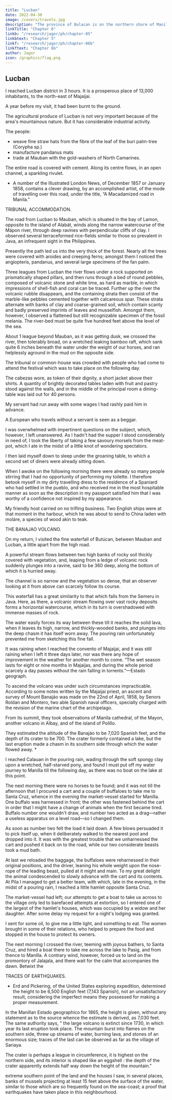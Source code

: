 ```yaml
---
title: "Lucban"
date: 2022-04-30
image: /covers/travels.jpg
description: "The province of Bulacan is on the northern shore of Manila Bay"
linkTitle: "Chapter 6"
linkb: "/research/jagor/ph/chapter-05"
linkbtext: "Chapter 5"
linkf: "/research/jagor/ph/chapter-06b"
linkftext: "Chapter 6b"
author: Jagor
icon: /graphics/flag.png
---
```


## Lucban

I reached Lucban district in 3 hours. It is a prosperous place of 13,000 inhabitants, to the north-east of Majaijai.

A year before my visit, it had been burnt to the ground. 

The agricultural produce of Lucban is not very important because of the area's mountainous nature. But it has considerable industrial activity.

The people:
- weave fine straw hats from the fibre of the leaf of the buri palm-tree (Corypha sp.)
- manufacture pandanus mats
- trade at Mauban with the gold-washers of North Camarines. 

The entire road is covered with cement. Along its centre flows, in an open channel, a sparkling rivulet.

* A number of the Illustrated London News, of December 1857 or January 1858, contains a clever drawing, by an accomplished artist, of the mode of travelling over this road, under the title, “A Macadamized road in Manila."


TRIBUNAL ACCOMMODATION.

The road from Lucban to Mauban, which is situated in the bay of Lamon, opposite to the island of Alabát, winds along the narrow watercourse of the Mápon river, through deep ravines with perpendicular cliffs of clay. I observed several terraceformed rice-fields similar to those so prevalent in Java, an infrequent sight in the Philippines. 

Presently the path led us into the very thick of the forest. Nearly all the trees were covered with aroides and creeping ferns; amongst them I noticed the angiopteris, pandanus, and several large specimens of the fan palm.

Three leagues from Lucban the river flows under a rock supported on prismatically shaped pillars, and then runs through a bed of round pebbles, composed of volcanic stone and white lime, as hard as marble, in which impressions of shell-fish and coral can be traced. Further up the river the volcanic rubble disappears, and the containing strata then consist of the marble-like pebbles cemented together with calcareous spar. These strata alternate with banks of clay and coarse-grained soil, which contain scanty and badly preserved imprints of leaves and musselfish. Amongst them, however, I observed a flattened but still recognizable specimen of the fossil melania. The river-bed must be quite five hundred feet above the level of the sea.

About 1 league beyond Mauban, as it was getting dusk, we crossed the river, then tolerably broad, on a wretched leaking bamboo raft, which sank quite 6 inches beneath the water under the weight of our horses, and ran helplessly aground in the mud on the opposite side.

The tribunal or common-house was crowded with people who had come to attend the festival which was to take place on the following day. 

The cabezas wore, as token of their dignity, a short jacket above their shirts. A quantity of brightly decorated tables laden with fruit and pastry stood against the walls, and in the middle of the principal room a dining-table was laid out for 40 persons.


My servant had run away with some wages I had rashly paid him in advance. 

A European who travels without a servant is seen as a beggar.

I was overwhelmed with impertinent questions on the subject, which, however, I left unanswered. As I hadn't had the supper I stood considerably in need of, I took the liberty of taking a few savoury morsels from the meat-pot, which I ate in the midst of a little knot of wondering spectators. 

I then laid myself down to sleep under the groaning table, to which a second set of diners were already sitting down. 

When I awoke on the following morning there were already so many people stirring that I had no opportunity of performing my toilette. I therefore betook myself in my dirty travelling dress to the residence of a Spaniard who had settled in the pueblo, and who received me in the most hospitable manner as soon as the description in my passport satisfied him that I was worthy of a confidence not inspired by my appearance.

My friendly host carried on no trifling business. Two English ships were at that moment in the harbour, which he was about to send to China laden with moláre, a species of wood akin to teak.


THE BANAJAO VOLCANO.


On my return, I visited the fine waterfall of Butúcan, between Mauban and Lucban, a little apart from the high road. 

A powerful stream flows between two high banks of rocky soil thickly covered with vegetation, and, leaping from a ledge of volcanic rock suddenly plunges into a ravine, said to be 360 deep, along the bottom of which it is hurried away. 

The channel is so narrow and the vegetation so dense, that an observer looking at it from above can scarcely follow its course. 

This waterfall has a great similarity to that which falls from the Semeru in Java. Here, as there, a volcanic stream flowing over vast rocky deposits forms a horizontal watercourse, which in its turn is overshadowed with immense masses of rock. 

The water easily forces its way between these till it reaches the solid lava, when it leaves its high, narrow, and thickly-wooded banks, and plunges into the deep chasm it has itself worn away. The pouring rain unfortunately prevented me from sketching this fine fall. 

It was raining when I reached the convento of Majaijai, and it was still raining when I left it three days later, nor was there any hope of improvement in the weather for another month to come. “The wet season lasts for eight or nine months in Majaijas, and during the whole period scarcely a day passes without the rain falling in torrents.”—Estado geograph.

To ascend the volcano was under such circumstances impracticable. According to some notes written by the Majaijai priest, an ascent and survey of Mount Banajáo was made on the 22nd of April, 1858, by Senors Roldan and Montero, two able Spanish naval officers, specially charged with the revision of the marine chart of the archipelago. 

From its summit, they took observations of Manila cathedral, of the Mayon, another volcano in Albay, and of the island of Polillo. 

They estimated the altitude of the Banajáo to be 7,020 Spanish feet, and the depth of its crater to be 700. The crater formerly contained a lake, but the last eruption made a chasm in its southern side through which the water flowed away. *

I reached Calauan in the pouring rain, wading through the soft spongy clay upon a wretched, half-starved pony, and found I must put off my water journey to Manilla till the following day, as there was no boat on the lake at this point. 

The next morning there were no horses to be found; and it was not till the afternoon that I procured a cart and a couple of buffaloes to take me to Santa Cruz, whence in the evening the market-vessel started for Manilla. One buffalo was harnessed in front; the other was fastened behind the cart in order that I might have a change of animals when the first became tired. Buffalo number one wouldn't draw, and number two acted as a drag—rather a useless apparatus on a level road—so I changed them. 

As soon as number two felt the load it laid down. A few blows persuaded it to pick itself up, when it deliberately walked to the nearest pool and dropped into it. It was with the greatest trouble that we unharnessed the cart and pushed it back on to the road, while our two considerate beasts took a mud bath. 

At last we reloaded the baggage, the buffaloes were reharnessed in their original positions, and the driver, leaning his whole weight upon the nose-rope of the leading beast, pulled at it might and main. To my great delight the animal condescended to slowly advance with the cart and its contents. At Pila I managed to get a better team, with which, late in the evening, in the midst of a pouring rain, I reached a little hamlet opposite Santa Cruz. 

The market-vessel had left; our attempts to get a boat to take us across to the village only led to barefaced attempts at extortion, so I entered one of the largest of the hamlet's houses, which was occupied by a widow and her daughter. After some delay my request for a night's lodging was granted. 

I sent for some oil, to give me a little light, and something to eat. The women brought in some of their relations, who helped to prepare the food and stopped in the house to protect its owners. 

The next morning I crossed the river, teeming with joyous bathers, to Santa Cruz, and hired a boat there to take me across the lake to Pasig, and from thence to Manilla. A contrary wind, however, forced us to land on the promontory of Jalajala, and there wait for the calm that accompanies the dawn. Betwixt the 

TRACES OF EARTHQUAKES.

* Erd and Pickering, of the United States exploring expedition, determined the height to be 6,500 English feet (7,143 Spanish), not an unsatisfactory result, considering the imperfect means they possessed for making a proper measurement. 

In the Manillan Estado geographico for 1865, the height is given, without any statement as to the source whence the estimate is derived, as 7,030 feet. The same authority says, " the large volcano is extinct since 1730, in which year its last eruption took place. The mountain burst into flames on the southern side, threw up streams of water, burning lava, and stones of an enormous size; traces of the last can be observed as far as the village of Sariaya.

The crater is perhaps a league in circumference, it is highest on the northern side, and its interior is shaped like an eggshell : the depth of the crater apparently extends half way down the height of the mountain."

extreme southern point of the land and the houses I saw, in several places, banks of mussels projecting at least 15 feet above the surface of the water, similar to those which are so frequently found on the sea-coast; a proof that earthquakes have taken place in this neighbourhood.
